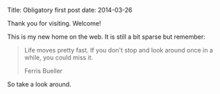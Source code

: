 Title: Obligatory first post 
date: 2014-03-26

Thank you for visiting. Welcome!

This is my new home on the web. It is still a bit sparse but remember:

> Life moves pretty fast. If you don't stop and look around once in a
>  while, you could miss it.
> <footer>Ferris Bueller</footer>

So take a look around.
